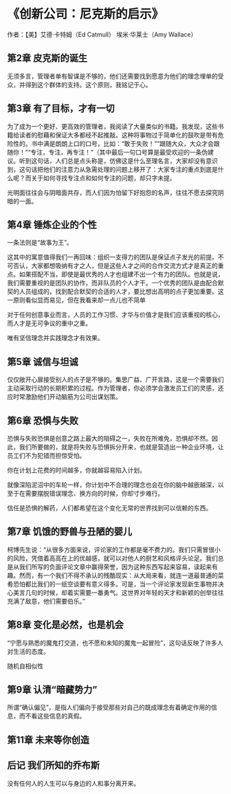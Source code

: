 # 《创新公司：尼克斯的启示》

作者：【美】艾德·卡特姆（Ed Catmull） 埃米·华莱士（Amy Wallace）

## 第2章 皮克斯的诞生

无须多言，管理者单有智谋是不够的，他们还需要找到愿意为他们的理念埋单的受众，并得到这个群体的支持。这个原则，我铭记于心。

## 第3章 有了目标，才有一切

为了成为一个更好、更高效的管理者，我阅读了大量类似的书籍。我发现，这些书籍给读者的慰藉和保证大多都经不起推敲。这种将事物过于简单化的鼓吹是带有危险性的。书中满是朗朗上口的口号，比如：“敢于失败！”“跟随大众，大众才会跟随你！”“专注，专注，再专注！”（其中最后一句口号算是最受欢迎的一条伪建议。听到这句话，人们总是点头称是，仿佛这是什么至理名言，大家却没有意识到，这句话把他们的注意力从急需处理的问题上移开了：大家专注的重点到底是什么呢？而关于如何寻找专注点和如何专注的问题，却只字未提。

光明面往往会与阴暗面共存，而人们因为怕留下好抱怨的名声，往往不愿去探究阴暗的一面。

## 第4章 锤炼企业的个性

一条法则是“故事为王”。

这其中的寓意值得我们一再回味：组织一支得力的团队是保证点子发光的前提。不可否认，大家都想吸纳有才之人，但是这些人才之间的合作交流方式才是真正的重点。如果搭配不当，即使是最优秀的人才也组建不出一个有力的团队。也就是说，我们需要重视的是团队的协作，而非队员的个人才干。一个优秀的团队是由配合默契的人员组成的，找到配合默契的合适的人才，要比想出高明的点子更加重要。这一原则看似显而易见，但在我看来却一点儿也不简单

对于任何创意事业而言，人员的工作习惯、才华与价值才是我们应该重视的核心，而人才是无可争议的重中之重。

唯有坚信理念并实践理念才有效果。

## 第5章 诚信与坦诚

仅仅敞开心扉接受别人的点子是不够的。集思广益、广开言路，这是一个需要我们主动采取行动的长期积累的过程。作为管理者，你必须学会激发员工们的灵感，还应时常激励他们开动脑筋为公司出谋划策。

## 第6章 恐惧与失败

恐惧与失败恐惧是创意之路上最大的阻碍之一，失败在所难免，恐惧却不然。因此，我们所要做的，就是将失败与恐惧拆分开来，也就是营造出一种企业环境，让员工们不为犯错而担惊受怕。

你在计划上花费的时间越多，你就越容易陷入计划。

就像深陷泥沼中的车轮一样，你计划中不合理的理念也会在你的脑中越嵌越深，以至于在需要摆脱错误理念、换方向的时候，你却寸步难行。

信任是恐惧的解药，人们都希望在这个变化无常的世界找到可以信赖的东西。

## 第7章 饥饿的野兽与丑陋的婴儿

柯博先生说：“从很多方面来说，评论家的工作都是毫不费力的。我们只需冒很小的风险，凭借着高高在上的优越感，就可以对他人的厨艺和风格评头论足。我们总是从我们所写的负面评论文章中赢得荣誉，因为这种东西写起来容易，读起来有趣。然而，有一个我们不得不承认的残酷现实：从大局来看，就连一道最普通的菜肴恐怕都比我们的一纸空谈要有意义得多。可是，当一个评论家发现新生事物并决心美言几句的时候，却着实需要一番勇气。这世界对年轻的天才和新颖的创举往往充满了敌意，他们需要伯乐。”

## 第8章 变化是必然，也是机会

“宁愿与熟悉的魔鬼打交道，也不愿和未知的魔鬼一起冒险”，这句话反映了许多人对生活的态度。

随机自相似性

## 第9章 认清“暗藏势力”

所谓“确认偏见”，是指人们偏向于接受那些对自己的既成理念有着确定作用的信息，而不看这些信息的真假。

## 第11章 未来等你创造


## 后记 我们所知的乔布斯

没有任何人的人生可以与身边的人和事分离开来。